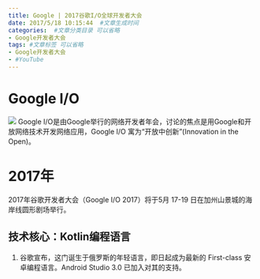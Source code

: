 ```yaml
---
title: Google | 2017谷歌I/O全球开发者大会
date: 2017/5/18 10:15:44  #文章生成时间
categories:  #文章分类目录 可以省略
- Google开发者大会
tags: #文章标签 可以省略
- Google开发者大会
- #YouTube
---
```

# Google I/O #
![](http://wx1.sinaimg.cn/large/0069VnN5ly1ffpgvakddij315o0nf4c4.jpg)
Google I/O是由Google举行的网络开发者年会，讨论的焦点是用Google和开放网络技术开发网络应用，Google I/O 寓为“开放中创新”(Innovation in the Open)。

# 2017年 #
2017年谷歌开发者大会（Google I/O 2017）将于5月 17-19 日在加州山景城的海岸线圆形剧场举行。
## 技术核心：Kotlin编程语言 ##
1. 谷歌宣布，这门诞生于俄罗斯的年轻语言，即日起成为最新的 First-class 安卓编程语言。Android Studio 3.0 已加入对其的支持。
